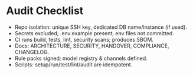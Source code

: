 # Audit Checklist

- Repo isolation: unique SSH key, dedicated DB name/instance (if used).
- Secrets excluded; .env.example present; env files not committed.
- CI runs build, tests, lint, security scans; produces SBOM.
- Docs: ARCHITECTURE, SECURITY, HANDOVER, COMPLIANCE, CHANGELOG.
- Rule packs signed; model registry & channels defined.
- Scripts: setup/run/test/lint/audit are idempotent.
